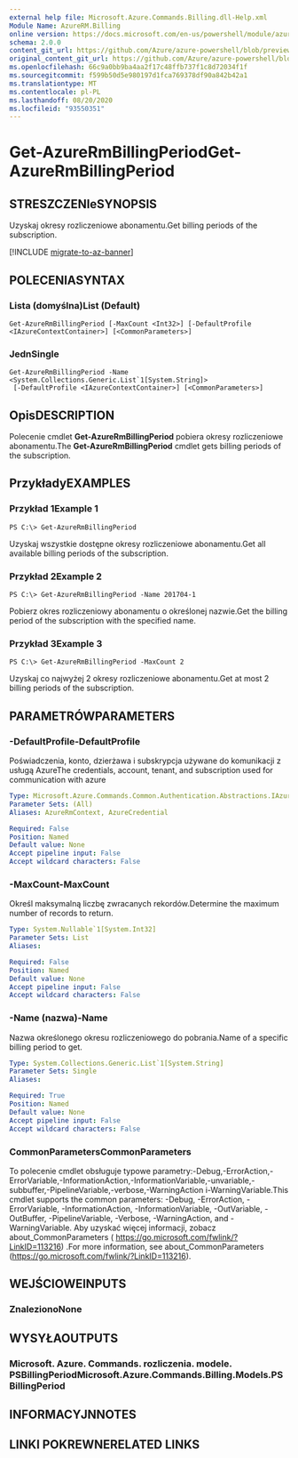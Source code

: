 ```yaml
---
external help file: Microsoft.Azure.Commands.Billing.dll-Help.xml
Module Name: AzureRM.Billing
online version: https://docs.microsoft.com/en-us/powershell/module/azurerm.billing/get-azurermbillingperiod
schema: 2.0.0
content_git_url: https://github.com/Azure/azure-powershell/blob/preview/src/ResourceManager/Billing/Commands.Billing/help/Get-AzureRmBillingPeriod.md
original_content_git_url: https://github.com/Azure/azure-powershell/blob/preview/src/ResourceManager/Billing/Commands.Billing/help/Get-AzureRmBillingPeriod.md
ms.openlocfilehash: 66c9a0bb9ba4aa2f17c48ffb737f1c8d72034f1f
ms.sourcegitcommit: f599b50d5e980197d1fca769378df90a842b42a1
ms.translationtype: MT
ms.contentlocale: pl-PL
ms.lasthandoff: 08/20/2020
ms.locfileid: "93550351"
---
```

# <span data-ttu-id="7c3b1-101">Get-AzureRmBillingPeriod</span><span class="sxs-lookup"><span data-stu-id="7c3b1-101">Get-AzureRmBillingPeriod</span></span>

## <span data-ttu-id="7c3b1-102">STRESZCZENIe</span><span class="sxs-lookup"><span data-stu-id="7c3b1-102">SYNOPSIS</span></span>
<span data-ttu-id="7c3b1-103">Uzyskaj okresy rozliczeniowe abonamentu.</span><span class="sxs-lookup"><span data-stu-id="7c3b1-103">Get billing periods of the subscription.</span></span>

[!INCLUDE [migrate-to-az-banner](../../includes/migrate-to-az-banner.md)]

## <span data-ttu-id="7c3b1-104">POLECENIA</span><span class="sxs-lookup"><span data-stu-id="7c3b1-104">SYNTAX</span></span>

### <span data-ttu-id="7c3b1-105">Lista (domyślna)</span><span class="sxs-lookup"><span data-stu-id="7c3b1-105">List (Default)</span></span>
```
Get-AzureRmBillingPeriod [-MaxCount <Int32>] [-DefaultProfile <IAzureContextContainer>] [<CommonParameters>]
```

### <span data-ttu-id="7c3b1-106">Jedn</span><span class="sxs-lookup"><span data-stu-id="7c3b1-106">Single</span></span>
```
Get-AzureRmBillingPeriod -Name <System.Collections.Generic.List`1[System.String]>
 [-DefaultProfile <IAzureContextContainer>] [<CommonParameters>]
```

## <span data-ttu-id="7c3b1-107">Opis</span><span class="sxs-lookup"><span data-stu-id="7c3b1-107">DESCRIPTION</span></span>
<span data-ttu-id="7c3b1-108">Polecenie cmdlet **Get-AzureRmBillingPeriod** pobiera okresy rozliczeniowe abonamentu.</span><span class="sxs-lookup"><span data-stu-id="7c3b1-108">The **Get-AzureRmBillingPeriod** cmdlet gets billing periods of the subscription.</span></span>

## <span data-ttu-id="7c3b1-109">Przykłady</span><span class="sxs-lookup"><span data-stu-id="7c3b1-109">EXAMPLES</span></span>

### <span data-ttu-id="7c3b1-110">Przykład 1</span><span class="sxs-lookup"><span data-stu-id="7c3b1-110">Example 1</span></span>
```
PS C:\> Get-AzureRmBillingPeriod
```

<span data-ttu-id="7c3b1-111">Uzyskaj wszystkie dostępne okresy rozliczeniowe abonamentu.</span><span class="sxs-lookup"><span data-stu-id="7c3b1-111">Get all available billing periods of the subscription.</span></span>

### <span data-ttu-id="7c3b1-112">Przykład 2</span><span class="sxs-lookup"><span data-stu-id="7c3b1-112">Example 2</span></span>
```
PS C:\> Get-AzureRmBillingPeriod -Name 201704-1
```

<span data-ttu-id="7c3b1-113">Pobierz okres rozliczeniowy abonamentu o określonej nazwie.</span><span class="sxs-lookup"><span data-stu-id="7c3b1-113">Get the billing period of the subscription with the specified name.</span></span>

### <span data-ttu-id="7c3b1-114">Przykład 3</span><span class="sxs-lookup"><span data-stu-id="7c3b1-114">Example 3</span></span>
```
PS C:\> Get-AzureRmBillingPeriod -MaxCount 2
```

<span data-ttu-id="7c3b1-115">Uzyskaj co najwyżej 2 okresy rozliczeniowe abonamentu.</span><span class="sxs-lookup"><span data-stu-id="7c3b1-115">Get at most 2 billing periods of the subscription.</span></span>

## <span data-ttu-id="7c3b1-116">PARAMETRÓW</span><span class="sxs-lookup"><span data-stu-id="7c3b1-116">PARAMETERS</span></span>

### <span data-ttu-id="7c3b1-117">-DefaultProfile</span><span class="sxs-lookup"><span data-stu-id="7c3b1-117">-DefaultProfile</span></span>
<span data-ttu-id="7c3b1-118">Poświadczenia, konto, dzierżawa i subskrypcja używane do komunikacji z usługą Azure</span><span class="sxs-lookup"><span data-stu-id="7c3b1-118">The credentials, account, tenant, and subscription used for communication with azure</span></span>

```yaml
Type: Microsoft.Azure.Commands.Common.Authentication.Abstractions.IAzureContextContainer
Parameter Sets: (All)
Aliases: AzureRmContext, AzureCredential

Required: False
Position: Named
Default value: None
Accept pipeline input: False
Accept wildcard characters: False
```

### <span data-ttu-id="7c3b1-119">-MaxCount</span><span class="sxs-lookup"><span data-stu-id="7c3b1-119">-MaxCount</span></span>
<span data-ttu-id="7c3b1-120">Określ maksymalną liczbę zwracanych rekordów.</span><span class="sxs-lookup"><span data-stu-id="7c3b1-120">Determine the maximum number of records to return.</span></span>

```yaml
Type: System.Nullable`1[System.Int32]
Parameter Sets: List
Aliases:

Required: False
Position: Named
Default value: None
Accept pipeline input: False
Accept wildcard characters: False
```

### <span data-ttu-id="7c3b1-121">-Name (nazwa)</span><span class="sxs-lookup"><span data-stu-id="7c3b1-121">-Name</span></span>
<span data-ttu-id="7c3b1-122">Nazwa określonego okresu rozliczeniowego do pobrania.</span><span class="sxs-lookup"><span data-stu-id="7c3b1-122">Name of a specific billing period to get.</span></span>

```yaml
Type: System.Collections.Generic.List`1[System.String]
Parameter Sets: Single
Aliases:

Required: True
Position: Named
Default value: None
Accept pipeline input: False
Accept wildcard characters: False
```

### <span data-ttu-id="7c3b1-123">CommonParameters</span><span class="sxs-lookup"><span data-stu-id="7c3b1-123">CommonParameters</span></span>
<span data-ttu-id="7c3b1-124">To polecenie cmdlet obsługuje typowe parametry:-Debug,-ErrorAction,-ErrorVariable,-InformationAction,-InformationVariable,-unvariable,-subbuffer,-PipelineVariable,-verbose,-WarningAction i-WarningVariable.</span><span class="sxs-lookup"><span data-stu-id="7c3b1-124">This cmdlet supports the common parameters: -Debug, -ErrorAction, -ErrorVariable, -InformationAction, -InformationVariable, -OutVariable, -OutBuffer, -PipelineVariable, -Verbose, -WarningAction, and -WarningVariable.</span></span> <span data-ttu-id="7c3b1-125">Aby uzyskać więcej informacji, zobacz about_CommonParameters ( https://go.microsoft.com/fwlink/?LinkID=113216) .</span><span class="sxs-lookup"><span data-stu-id="7c3b1-125">For more information, see about_CommonParameters (https://go.microsoft.com/fwlink/?LinkID=113216).</span></span>

## <span data-ttu-id="7c3b1-126">WEJŚCIOWE</span><span class="sxs-lookup"><span data-stu-id="7c3b1-126">INPUTS</span></span>

### <span data-ttu-id="7c3b1-127">Znaleziono</span><span class="sxs-lookup"><span data-stu-id="7c3b1-127">None</span></span>

## <span data-ttu-id="7c3b1-128">WYSYŁA</span><span class="sxs-lookup"><span data-stu-id="7c3b1-128">OUTPUTS</span></span>

### <span data-ttu-id="7c3b1-129">Microsoft. Azure. Commands. rozliczenia. modele. PSBillingPeriod</span><span class="sxs-lookup"><span data-stu-id="7c3b1-129">Microsoft.Azure.Commands.Billing.Models.PSBillingPeriod</span></span>

## <span data-ttu-id="7c3b1-130">INFORMACYJN</span><span class="sxs-lookup"><span data-stu-id="7c3b1-130">NOTES</span></span>

## <span data-ttu-id="7c3b1-131">LINKI POKREWNE</span><span class="sxs-lookup"><span data-stu-id="7c3b1-131">RELATED LINKS</span></span>
